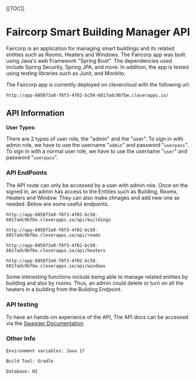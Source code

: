 [[_TOC_]]

# Faircorp Smart Building Manager API

Faircorp is an application for managing smart buildings and its related entities such as Rooms, Heaters and Windows. The Faircorp app was built using Java's web Framework "Spring Boot". The dependencies used include Spring Security, Spring JPA, and more. In addition, the app is tested using testing libraries such as Junit, and Mockito.

The Faircorp app is currently deployed on clevercloud with the following url:

```
http://app-605073a9-f8f3-4f02-bc50-6017adc9bfbe.cleverapps.io/
```

## API Information

**User Types**:

There are 2 types of user role, the "admin" and the "user". To sign in with admin role, we have to use the username "`admin`" and password "`userpass`". To sign in with a normal user role, we have to use the username "`user`" and password "`userpass`".

### API EndPoints

The API route can only be accessed by a user with admin role. Once on the signed in, an admin has access to the Entities such as Building, Rooms, Heaters and Window. They can also make chnages and add new one as needed. Below are some useful endpoints.

```
http://app-605073a9-f8f3-4f02-bc50-6017adc9bfbe.cleverapps.io/api/buildings

http://app-605073a9-f8f3-4f02-bc50-6017adc9bfbe.cleverapps.io/api/rooms

http://app-605073a9-f8f3-4f02-bc50-6017adc9bfbe.cleverapps.io/api/heaters

http://app-605073a9-f8f3-4f02-bc50-6017adc9bfbe.cleverapps.io/api/windows
```

Some interesting functions include being able to manage related entities by building and also by rooms. Thus, an admin could delete or turn on all the heaters in a building from the Building Endpoint.

### API testing

To have an hands-on experience of the API, The API docs can be accessed via the [Swagger Documentation](https://app-605073a9-f8f3-4f02-bc50-6017adc9bfbe.cleverapps.io/swagger-ui/index.html#/building-controller/findAllUsingGET)

### Other Info

```
Environment variables: Java 17

Build Tool: Gradle

Database: H2
```
